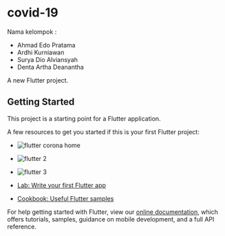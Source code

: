 # covid-19

Nama kelompok : 
- Ahmad Edo Pratama
-  Ardhi Kurniawan
-  Surya Dio Alviansyah
-  Denta Artha Deanantha

A new Flutter project.

## Getting Started

This project is a starting point for a Flutter application.

A few resources to get you started if this is your first Flutter project:
- ![flutter corona home](https://user-images.githubusercontent.com/99784728/158146512-c3baadb4-6504-48d0-87c4-3af17a363a60.png)
- ![flutter 2](https://user-images.githubusercontent.com/99784728/158146559-7130490b-c28c-4642-8738-a8354aa78b73.png)
- ![flutter 3](https://user-images.githubusercontent.com/99784728/158146595-d6e02509-7561-4e7a-9ce6-fbeaf1bf9902.png)

- [Lab: Write your first Flutter app](https://flutter.dev/docs/get-started/codelab)
- [Cookbook: Useful Flutter samples](https://flutter.dev/docs/cookbook)

For help getting started with Flutter, view our
[online documentation](https://flutter.dev/docs), which offers tutorials,
samples, guidance on mobile development, and a full API reference.
